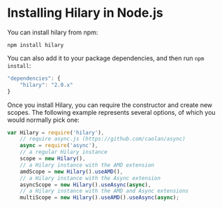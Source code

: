 Installing Hilary in Node.js
==========

You can install hilary from npm:

```
npm install hilary
```

You can also add it to your package dependencies, and then run ``npm install``:

```JavaScript
"dependencies": {
    "hilary": "2.0.x"
}
```

Once you install Hilary, you can require the constructor and create new scopes. The following example represents several options, of which you would normally pick one:

```JavaScript
var Hilary = require('hilary'),
    // require async.js (https://github.com/caolan/async)
    async = require('async'),
    // a regular Hilary instance
    scope = new Hilary(),
    // a Hilary instance with the AMD extension
    amdScope = new Hilary().useAMD(),
    // a Hilary instance with the Async extension
    asyncScope = new Hilary().useAsync(async),
    // a Hilary instance with the AMD and Async extensions
    multiScope = new Hilary().useAMD().useAsync(async);
```

